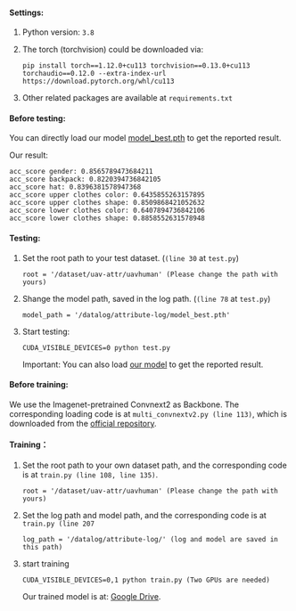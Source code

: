 #### Settings:

1. Python version: `3.8`

2. The torch (torchvision) could be downloaded via:
   
   ```
   pip install torch==1.12.0+cu113 torchvision==0.13.0+cu113 torchaudio==0.12.0 --extra-index-url https://download.pytorch.org/whl/cu113
   ```

3. Other related packages are available at `requirements.txt`

#### Before testing:

You can directly load our model [model_best.pth](https://drive.google.com/drive/folders/1ZkSKgEyIr4Vj-OKNIplC2_CxERNQUbPV?usp=sharing) to get the reported result. 

Our result:

```
acc_score gender: 0.8565789473684211
acc_score backpack: 0.8220394736842105
acc_score hat: 0.8396381578947368
acc_score upper clothes color: 0.6435855263157895
acc_score upper clothes shape: 0.8509868421052632
acc_score lower clothes color: 0.6407894736842106
acc_score lower clothes shape: 0.8858552631578948
```

#### Testing:

1. Set the root path to your test dataset. (`(line 30` at `test.py`)
   
   ```
   root = '/dataset/uav-attr/uavhuman' (Please change the path with yours)
   ```

2. Shange the model path, saved in the log path. (`(line 78` at `test.py`)  
   
   ```
   model_path = '/datalog/attribute-log/model_best.pth'
   ```

3. Start testing:
   
   ```
   CUDA_VISIBLE_DEVICES=0 python test.py
   ```
   
   Important: You can also load [our model](https://drive.google.com/drive/folders/1ZkSKgEyIr4Vj-OKNIplC2_CxERNQUbPV?usp=sharing) to get the reported result. 

#### Before training:

We use the Imagenet-pretrained Convnext2 as Backbone.
The corresponding loading code is at `multi_convnextv2.py (line 113)`, which is downloaded from the [official repository](https://dl.fbaipublicfiles.com/convnext/convnextv2/im22k/convnextv2_large_22k_224_ema.pt).

#### Training：

1. Set the root path to your own dataset path, and the corresponding code is at `train.py (line 108, line 135)`.
   
   ```
   root = '/dataset/uav-attr/uavhuman' (Please change the path with yours)
   ```

2. Set the log path and model path, and the corresponding code is at `train.py (line 207` 
   
   ```
   log_path = '/datalog/attribute-log/' (log and model are saved in this path)
   ```

3. start training
   
   ```
   CUDA_VISIBLE_DEVICES=0,1 python train.py (Two GPUs are needed)
   ```
   
   Our trained model is at: [Google Drive](https://drive.google.com/drive/folders/1ZkSKgEyIr4Vj-OKNIplC2_CxERNQUbPV?usp=sharing).
